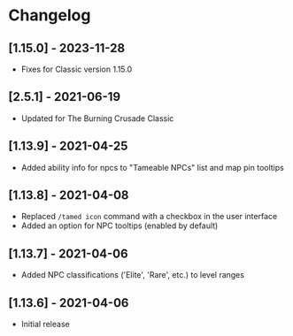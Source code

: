 # Changelog

## [1.15.0] - 2023-11-28

- Fixes for Classic version 1.15.0

## [2.5.1] - 2021-06-19

- Updated for The Burning Crusade Classic

## [1.13.9] - 2021-04-25

- Added ability info for npcs to "Tameable NPCs" list and map pin tooltips

## [1.13.8] - 2021-04-08

- Replaced `/tamed icon` command with a checkbox in the user interface
- Added an option for NPC tooltips (enabled by default)

## [1.13.7] - 2021-04-06

- Added NPC classifications ('Elite', 'Rare', etc.) to level ranges

## [1.13.6] - 2021-04-06

- Initial release
